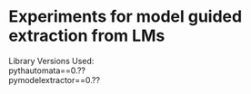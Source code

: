 # Experiments for model guided extraction from LMs
Library Versions Used:
<br>pythautomata==0.??
<br>pymodelextractor==0.??
